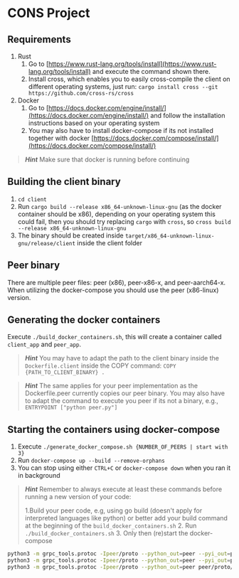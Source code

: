 # CONS Project

## Requirements

1. Rust
   1. Go to [https://www.rust-lang.org/tools/install](https://www.rust-lang.org/tools/install) and execute the command shown there.
   2. Install cross, which enables you to easily cross-compile the client on different operating systems, just run: `cargo install cross --git https://github.com/cross-rs/cross`
2. Docker
   1. Go to [https://docs.docker.com/engine/install/](https://docs.docker.com/engine/install/) and follow the installation instructions based on your operating system
   2. You may also have to install docker-compose if its not installed together with docker [https://docs.docker.com/compose/install/](https://docs.docker.com/compose/install/)

> **_Hint_** Make sure that docker is running before continuing

## Building the client binary

1. `cd client`
2. Run `cargo build --release x86_64-unknown-linux-gnu` (as the docker container should be x86), depending on your operating system this could fail, then you should try replacing `cargo` with `cross`, so `cross build --release x86_64-unknown-linux-gnu`
3. The binary should be created inside `target/x86_64-unknown-linux-gnu/release/client` inside the client folder

## Peer binary

There are multiple peer files: peer (x86), peer-x86-x, and peer-aarch64-x. When utilizing the docker-compose you should use the peer (x86-linux) version.

## Generating the docker containers

Execute `./build_docker_containers.sh`, this will create a container called `client_app` and `peer_app`.

> **_Hint_** You may have to adapt the path to the client binary inside the `Dockerfile.client` inside the COPY command: `COPY {PATH_TO_CLIENT_BINARY} .`

> **_Hint_** The same applies for your peer implementation as the Dockerfile.peer currently copies our peer binary.
> You may also have to adapt the command to execute you peer if its not a binary, e.g., `ENTRYPOINT ["python peer.py"]`

## Starting the containers using docker-compose

1. Execute `./generate_docker_compose.sh {NUMBER_OF_PEERS | start with 3}`
2. Run `docker-compose up --build --remove-orphans`
3. You can stop using either `CTRL+C` or `docker-compose down` when you ran it in background

> **_Hint_** Remember to always execute at least these commands before running a new version of your code:
>
> 1.Build your peer code, e.g, using go build (doesn't apply for interpreted languages like python) or better add your build command at the beginning of the `build_docker_containers.sh`
> 2. Run `./build_docker_containers.sh`
> 3. Only then (re)start the docker-compose


```bash
python3 -m grpc_tools.protoc -Ipeer/proto --python_out=peer --pyi_out=peer --grpc_python_out=peer peer/proto/zab_client.proto
python3 -m grpc_tools.protoc -Ipeer/proto --python_out=peer --pyi_out=peer --grpc_python_out=peer peer/proto/zab_peer.proto
python3 -m grpc_tools.protoc -Ipeer/proto --python_out=peer peer/proto/types.proto
```